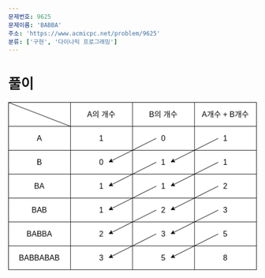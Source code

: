 ```yaml
---
문제번호: 9625
문제이름: 'BABBA'
주소: 'https://www.acmicpc.net/problem/9625'
분류: ['구현', '다이나믹 프로그래밍']
---
```


# 풀이

![Example](exam.png)